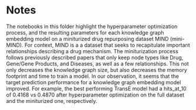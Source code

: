 # Notes
The notebooks in this folder highlight the hyperparameter optimization process, and the resulting parameters for each knowledge graph embedding model on a miniturized drug repurposing dataset MIND (mini-MIND). For context, MIND is a a dataset that seeks to recapitulate important relationships describing a drug mechanism. The miniturization process follows previously described papers that only keep node types like Drug, Gene/Gene Products, and Diseases, as well as a few relationships. This not only decreases the knowledge graph size, but also decreases the memory footprint and time to train a model. In our observation, it seems that the target prediction performance for a knowledge graph embedding model improved. For example, the best performing TransE model had a hits\_at\_10 of 0.4168 vs 0.4870 after hyperparameter optimization on the full dataset and the miniturized one, respectively. 
